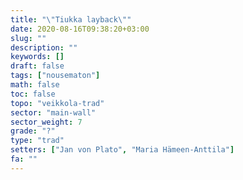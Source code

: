 ```yaml
---
title: "\"Tiukka layback\""
date: 2020-08-16T09:38:20+03:00
slug: ""
description: ""
keywords: []
draft: false
tags: ["nousematon"]
math: false
toc: false
topo: "veikkola-trad"
sector: "main-wall"
sector_weight: 7
grade: "?"
type: "trad"
setters: ["Jan von Plato", "Maria Hämeen-Anttila"]
fa: ""
---
```


